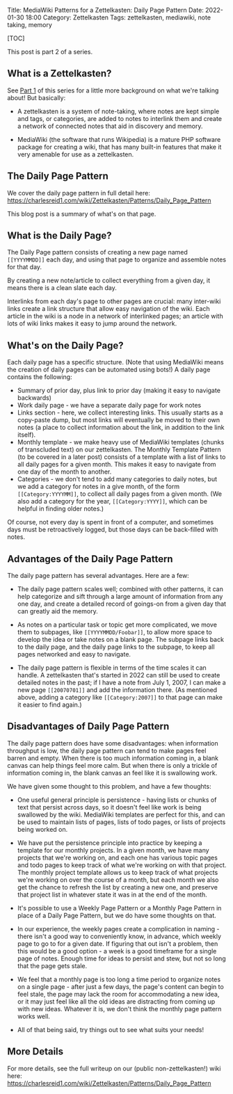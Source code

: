 Title: MediaWiki Patterns for a Zettelkasten: Daily Page Pattern
Date: 2022-01-30 18:00
Category: Zettelkasten
Tags: zettelkasten, mediawiki, note taking, memory

[TOC]

This post is part 2 of a series.

## What is a Zettelkasten?

See [Part 1](#) of this series for a little more background on what we're
talking about! But basically:

* A zettelkasten is a system of note-taking, where notes are kept simple
  and tags, or categories, are added to notes to interlink them and create
  a network of connected notes that aid in discovery and memory.

* MediaWiki (the software that runs Wikipedia) is a mature PHP software package
  for creating a wiki, that has many built-in features that make it very amenable
  for use as a zettelkasten.

## The Daily Page Pattern

We cover the daily page pattern in full detail here: <https://charlesreid1.com/wiki/Zettelkasten/Patterns/Daily_Page_Pattern>

This blog post is a summary of what's on that page.

## What is the Daily Page?

The Daily Page pattern consists of creating a new page named `[[YYYYMMDD]]` each day,
and using that page to organize and assemble notes for that day.

By creating a new note/article to collect everything from a given day, it means there is a clean slate each day. 

Interlinks from each day's page to other pages are crucial: many inter-wiki links create a link structure that
allow easy navigation of the wiki. Each article in the wiki is a node in a network of interlinked pages; an article
with lots of wiki links makes it easy to jump around the network.

## What's on the Daily Page?

Each daily page has a specific structure. (Note that using MediaWiki means the creation of daily pages can be
automated using bots!) A daily page contains the following:

* Summary of prior day, plus link to prior day (making it easy to navigate backwards)
* Work daily page - we have a separate daily page for work notes
* Links section - here, we collect interesting links. This usually starts as a copy-paste dump, but most links
  will eventually be moved to their own notes (a place to collect information about the link, in addition to the
  link itself).
* Monthly template - we make heavy use of MediaWiki templates (chunks of transcluded text) on our zettelkasten.
  The Monthly Template Pattern (to be covered in a later post) consists of a template with a list of links to all
  daily pages for a given month. This makes it easy to navigate from one day of the month to another.
* Categories - we don't tend to add many categories to daily notes, but we add a category for notes in a give
  month, of the form `[[Category:YYYYMM]]`, to collect all daily pages from a given month. (We also add a category
  for the year, `[[Category:YYYY]]`, which can be helpful in finding older notes.)

Of course, not every day is spent in front of a computer, and sometimes days must be retroactively logged,
but those days can be back-filled with notes.

## Advantages of the Daily Page Pattern

The daily page pattern has several advantages. Here are a few:

* The daily page pattern scales well; combined with other patterns, it can help categorize and sift through a large
  amount of information from any one day, and create a detailed record of goings-on from a given day that can
  greatly aid the memory.

* As notes on a particular task or topic get more complicated, we move them to subpages, like
  `[[YYYYMMDD/Foobar]]`, to allow more space to develop the idea or take notes on a blank page.
  The subpage links back to the daily page, and the daily page links to the subpage, to keep all
  pages networked and easy to navigate.

* The daily page pattern is flexible in terms of the time scales it can handle. A zettelkasten that's started in
  2022 can still be used to create detailed notes in the past; if I have a note from July 1, 2007, I can make a new
  page `[[20070701]]` and add the information there. (As mentioned above, adding a category like
  `[[Category:2007]]` to that page can make it easier to find again.)


## Disadvantages of Daily Page Pattern

The daily page pattern does have some disadvantages: when information throughput is low, the daily page
pattern can tend to make pages feel barren and empty.
When there is too much information coming in, a blank canvas can help things feel more calm.
But when there is only a trickle of information coming in, the blank canvas an feel like it is swallowing work.

We have given some thought to this problem, and have a few thoughts:

* One useful general principle is persistence - having lists or chunks of text that persist across days, so it
  doesn't feel like work is being swallowed by the wiki. MediaWiki templates are perfect for this, and can be used
  to maintain lists of pages, lists of todo pages, or lists of projects being worked on.

* We have put the persistence principle into practice by keeping a template for our monthly projects.
  In a given month, we have many projects that we're working on, and each one has various topic pages
  and todo pages to keep track of what we're working on with that project. The monthly project template
  allows us to keep track of what projects we're working on over the course of a month, but each month
  we also get the chance to refresh the list by creating a new one, and preserve that project list in whatever
  state it was in at the end of the month.

* It's possible to use a Weekly Page Pattern or a Monthly Page Pattern in place of a Daily Page Pattern,
  but we do have some thoughts on that.

* In our experience, the weekly pages create a complication in naming - there isn't a good way to conveniently
  know, in advance, which weekly page to go to for a given date. If figuring that out isn't a problem,
  then this would be a good option - a week is a good timeframe for a single page of notes.
  Enough time for ideas to persist and stew, but not so long that the page gets stale.

* We feel that a monthly page is too long a time period to organize notes on a single page - after just a few days,
  the page's content can begin to feel stale, the page may lack the room for accommodating a new idea, or it may
  just feel like all the old ideas are distracting from coming up with new ideas. Whatever it is, we don't
  think the monthly page pattern works well.

* All of that being said, try things out to see what suits your needs!

## More Details

For more details, see the full writeup on our (public non-zettelkasten!) wiki here:
<https://charlesreid1.com/wiki/Zettelkasten/Patterns/Daily_Page_Pattern>

